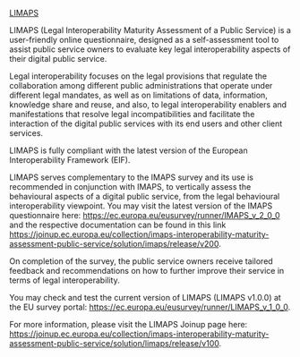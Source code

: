 <a href="https://github.com/IMAPS-toolbox/LIMAPS/main/README.md">LIMAPS</a> 

LIMAPS (Legal Interoperability Maturity Assessment of a Public Service) is a user-friendly online questionnaire, designed as a self-assessment tool to assist public service owners to evaluate key legal interoperability aspects of their digital public service.

Legal interoperability focuses on the legal provisions that regulate the collaboration among different public administrations that operate under different legal mandates, as well as on limitations of data, information, knowledge share and reuse, and also, to legal interoperability enablers and manifestations that resolve legal incompatibilities and facilitate the interaction of the digital public services with its end users and other client services.

LIMAPS is fully compliant with the latest version of the European Interoperability Framework (EIF).

LIMAPS serves complementary to the IMAPS survey and its use is recommended in conjunction with IMAPS, to vertically assess the behavioural aspects of a digital public service, from the legal behavioural interoperability viewpoint. You may visit the latest version of the IMAPS questionnaire here: https://ec.europa.eu/eusurvey/runner/IMAPS_v_2_0_0 and the respective documentation can be found in this link https://joinup.ec.europa.eu/collection/imaps-interoperability-maturity-assessment-public-service/solution/imaps/release/v200.

On completion of the survey, the public service owners receive tailored feedback and recommendations on how to further improve their service in terms of legal interoperability.

You may check and test the current version of LIMAPS (LIMAPS v1.0.0) at the EU survey portal: https://ec.europa.eu/eusurvey/runner/LIMAPS_v_1_0_0.

For more information, please visit the LIMAPS Joinup page here: https://joinup.ec.europa.eu/collection/imaps-interoperability-maturity-assessment-public-service/solution/limaps/release/v100.
